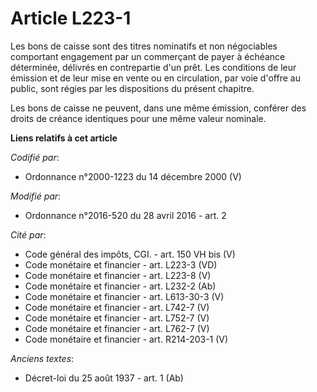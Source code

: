 # Article L223-1

Les bons de caisse sont des titres nominatifs et non négociables comportant engagement par un commerçant de payer à échéance
déterminée, délivrés en contrepartie d'un prêt. Les conditions de leur émission et de leur mise en vente ou en circulation,
par voie d'offre au public, sont régies par les dispositions du présent chapitre. 

Les bons de caisse ne peuvent, dans une même émission, conférer des droits de créance identiques pour une même valeur
nominale.

**Liens relatifs à cet article**

_Codifié par_:

  - Ordonnance n°2000-1223 du 14 décembre 2000 (V)

_Modifié par_:

  - Ordonnance n°2016-520 du 28 avril 2016 - art. 2

_Cité par_:

  - Code général des impôts, CGI. - art. 150 VH bis (V)
  - Code monétaire et financier - art. L223-3 (VD)
  - Code monétaire et financier - art. L223-8 (V)
  - Code monétaire et financier - art. L232-2 (Ab)
  - Code monétaire et financier - art. L613-30-3 (V)
  - Code monétaire et financier - art. L742-7 (V)
  - Code monétaire et financier - art. L752-7 (V)
  - Code monétaire et financier - art. L762-7 (V)
  - Code monétaire et financier - art. R214-203-1 (V)

_Anciens textes_:

  - Décret-loi du 25 août 1937 - art. 1 (Ab)
